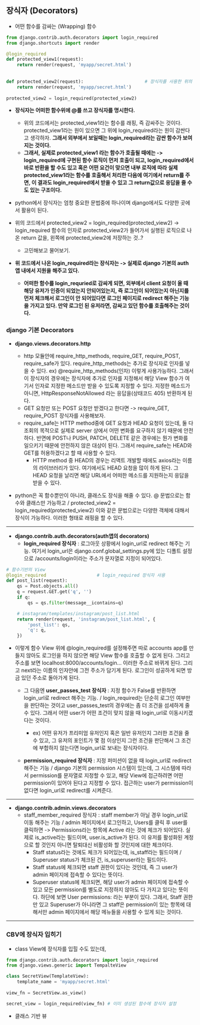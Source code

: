 ## 장식자 (Decorators)
- 어떤 함수를 감싸는 (Wrapping) 함수

```python
from django.contrib.auth.decorators import login_required
from django.shortcuts import render

@login_required
def protected_view1(request):
    return render(request, 'myapp/secret.html')
    
    
def protected_view2(request):                       # 장식자를 사용한 위의 코드와 밑에 3줄 코드는 동일한 의미이다. 
    return render(request, 'myapp/secret.html')    
        
protected_view2	= login_required(protected_view2)
```

- **장식자는 어떠한 함수위에 @를 쓰고 장식자를 명시한다.**
  - 위의 코드에서는 protected_view1라는 함수를 래핑, 즉 감싸주는 것이다. protected_view1라는 원이 있으면 그 위에 login_required라는 원이 감싼다고 생각하자. **그래서 외부에서 보일때는 
    login_required라는 감싼 함수가 보여지는 것이다.**
  - **그래서, 실제로 protected_view1 라는 함수가 호출될 때에는 -> login_required에 구현된 함수 로직이 먼저 호출이 되고, login_required에서 바로 반환을 할 수도 있고 혹은 어떤 요건이 맞으면
    내부 로직에 따라 실제 protected_view1라는 함수를 호출해서 처리한 다음에 여기에서 return를 주면, 이 결과도 login_required에서 받을 수 있고 그 return값으로 응답을 줄 수도 있는 구조이다.**

- python에서 장식자는 엄청 중요한 문법중에 하나이며 django에서도 다양한 곳에서 활용이 된다.

- 위의 코드에서 protected_view2	=	login_required(protected_view2) -> login_required 함수의 인자로 protected_view2가 들어가서 실행된 로직으로 나온 return 값을, 왼쪽에 protected_view2에 저장하는 것..?
  - 고민해보고 물어보기.

- **위 코드에서 나온 login_required라는 장식자는 -> 실제로 django 기본의 auth 앱 내에서 지원을 해주고 있다.**
  - **어떠한 함수를 login_requried로 감싸게 되면, 외부에서 client 요청이 올 때 해당 유저가 인증이 되었는지 안되어있는지, 즉 로그인이 되어있는지 아닌지를 먼저 체크해서 로그인이 안 되어있다면 로그인 페이지로 
    redirect 해주는 기능을 가지고 있다. 만약 로그인 된 유저라면, 감싸고 있던 함수를 호출해주는 것이다.**


### django 기본 Decorators
- **django.views.decorators.http**
  - http 모듈안에 require_http_methods, require_GET, require_POST, require_safe가 있다. require_http_methods는 추가로 장식자로 인자를 넣을 수 있다. ex) @require_http_methods(인자) 이렇게 사용가능하다. 그래서 이 장식자의 경우에는 장식자에 추가로 인자를 지정해서 해당 View 함수가 여기서 인자로 지정한 메소드만 받을 수 있도록 지정할 수 있다. 지정한 메소드가
    아니면, HttpResponseNotAllowed 라는 응답을(상태코드 405) 반환하게 된다.
  - GET 요청만 또는 POST 요청만 받겠다고 한다면 -> require_GET, require_POST 장식자를 사용해보자.
  - require_safe는 HTTP method중에 GET 요청과 HEAD 요청이 있는데, 둘 다 조회의 목적으로 실제로 server 상에서 어떤 변화를 요구하지 않기 때문에 안전하다. 반면에 POST나 PUSH, PATCH, DELETE 
    같은 경우에는 뭔가 변화를 일으키기 때문에 안전하지 않은 대상이 된다. 그래서 require_safe는 HEAD와 GET를 허용하겠다고 할 때 사용할 수 있다.
    - HTTP method 중 HEAD의 경우는 리액트 개발할 때에도 axios라는 이름의 라이브러리가 있다. 여기에서도 HEAD 요청을 많이 하게 된다. 그 HEAD 요청을 날리면 해당 URL에서 어떠한 메소드를 지원하는지 응답을 받을 수 있다. 


- python은 꼭 함수뿐만이 아니라, 클래스도 장식을 해줄 수 있다. @ 문법으로는 함수와 클래스만 가능하고 / protected_view2 = login_required(protected_view2) 이와 같은 문법으로는 다양한 객체에 대해서 장식이 가능하다. 이러한 형태로 래핑을 할 수 있다.

* * *

- **django.contrib.auth.decorators(auth앱의 decorators)**
  - **login_required 장식자** : 로그아웃 상황에서 login_url로 redirect 해주는 기능. 여기서 login_url은 django.conf.global_settings.py에 있는 디폴트 설정으로 /accounts/login이라는 주소가 문자열로 지정이 되어있다.

```python
# 함수기반의 View
@login_required                   # login_required 장식자 사용
def post_list(request): 
    qs = Post.objects.all()
    q = request.GET.get('q', '')    
    if q:
        qs = qs.filter(message__icontains=q)

    # instagram/templates/instagram/post_list.html
    return render(request, 'instagram/post_list.html', {
        'post_list': qs,
        'q': q,
    })    
```

- 이렇게 함수 View 위에 @login_required를 설정해주면 따로 accounts app를 만들지 않아도 로그인을 하지 않으면 해당 View 함수를 호출할 수 없게 된다. 그리고 주소를 보면 localhost:8000/accounts/login... 이러한 주소로 바뀌게 된다. 그리고 next라는 이름의 인자안에 그전 주소가 담기게 된다. 로그인이 성공하게 되면 방금 있던 주소로 돌아가게 된다.

  - 그 다음엔 **user_passes_test 장식자** : 지정 함수가 False를 반환하면 login_url로 redirect 해주는 기능. / login_required는 단순히 로그인 여부만을 판단하는 것이고 user_passes_test의 경우에는 좀 더 조건을 섬세하게 줄 수 있다. 그래서 어떤 user가 어떤 조건이 맞지 않을 때 login_url로 이동시키겠다는 것이다. 
    - ex) 어떤 유저가 프리미엄 유저인지 혹은 일반 유저인지 그러한 조건을 줄 수 있고, 그 유저의 포인트가 몇 점 이상인지 그런 조건을 판단해서 그 조건에 부합하지 않는다면 login_url로 보내는 장식자이다.


  - **permission_required 장식자** : 지정 퍼미션이 없을 때 login_url로 redirect 해주는 기능 / django 기본의 permission 시스템이 있는데, 그 시스템에 따라서 permission를 문자열로 지정할 수 있고, 해당 View에 접근하려면 어떤 permission이 있어야 된다고 지정할 수 있다. 접근하는 user가 permission이 없다면 login_url로 redirect를 시켜준다.

* * *

- **django.contrib.admin.views.decorators**
  - staff_member_required 장식자 :  staff member가 아닐 경우 login_url로 이동 해주는 기능 / admin 페이지에서 로그인하고, Users를 클릭 후 user를 클릭하면 -> Permissions라는 항목에 Active 라는 것에 체크가 되어있다. 실제로 is_active라는 필드이며, user.is_active가 된다. 이 유저를 활성화된 계정으로 할 것인지 아니면 탈퇴대신 비활성화 할 것인지에 대한 체크이다.
    - Staff status라는 것에도 체크가 되어있는데, is_staff라는 필드이며 / Superuser status가 체크된 건, is_superuser라는 필드이다.
    - Staff status에 체크되면 staff 권한이 있다는 것인데, 즉 그 user가 admin 페이지에 접속할 수 있다는 뜻이다.
    - Superuser status에 체크되면, 해당 user가 admin 페이지에 접속할 수 있고 모든 permission를 별도로 지정하지 않아도 다 가지고 있다는 뜻이다. 하단에 보면 User permissions: 라는 부분이 있다. 그래서, Staff 권한만 있고 Superuser가 아니라면 그 staff은 permission이 있는 항목에 대해서만 admin 페이지에서 해당 메뉴들을 사용할 수 있게 되는 것이다.


* * *
### CBV에 장식자 입히기
- class View에 장식자를 입힐 수도 있는데, 

```python
from django.contrib.auth.decorators import login_required
from django.views.generic import TempalteView

class SecretView(TemplateView):
    template_name = 'myapp/secret.html'
    
view_fn	= SecretView.as_view()

secret_view = login_required(view_fn) # 이미 생성된 함수에 장식자 설정
```

- 클래스 기반 뷰
